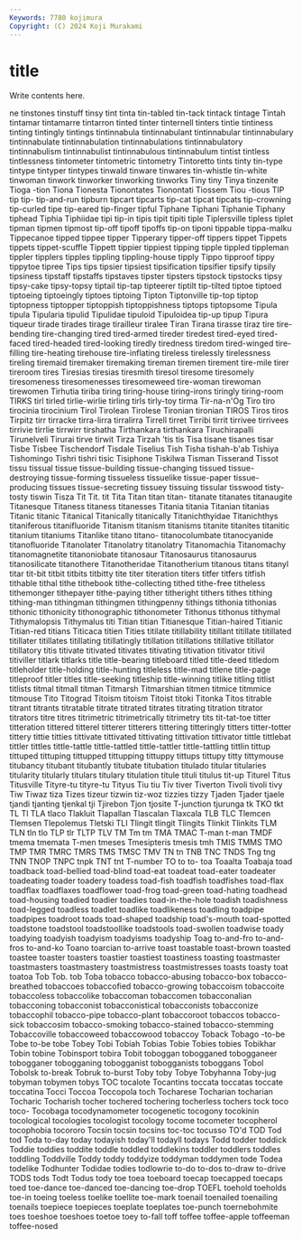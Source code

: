 ```yaml
---
Keywords: 7780 kojimura
Copyright: (C) 2024 Koji Murakami
---
```


# title

Write contents here.



ne tinstones tinstuff tinsy tint
tinta tin-tabled tin-tack tintack tintage Tintah tintamar tintamarre tintarron tinted
tinter tinternell tinters tintie tintiness tinting tintingly tintings tintinnabula tintinnabulant
tintinnabular tintinnabulary tintinnabulate tintinnabulation tintinnabulations tintinnabulatory tintinnabulism tintinnabulist tintinnabulous tintinnabulum
tintist tintless tintlessness tintometer tintometric tintometry Tintoretto tints tinty tin-type
tintype tintyper tintypes tinwald tinware tinwares tin-whistle tin-white tinwoman tinwork
tinworker tinworking tinworks Tiny tiny Tinya tinzenite Tioga -tion Tiona
Tionesta Tionontates Tionontati Tiossem Tiou -tious TIP tip tip- tip-and-run
tipburn tipcart tipcarts tip-cat tipcat tipcats tip-crowning tip-curled tipe tip-eared
tip-finger tipful Tiphane Tiphani Tiphanie Tiphany tiphead Tiphia Tiphiidae tipi
tip-in tipis tipit tipiti tiple Tiplersville tipless tiplet tipman tipmen
tipmost tip-off tipoff tipoffs tip-on tiponi tippable tippa-malku Tippecanoe tipped
tippee tipper Tipperary tipper-off tippers tippet Tippets tippets tippet-scuffle Tippett
tippier tippiest tipping tipple tippled tippleman tippler tipplers tipples tippling
tippling-house tipply Tippo tipproof tippy tippytoe tipree Tips tips tipsier
tipsiest tipsification tipsifier tipsify tipsily tipsiness tipstaff tipstaffs tipstaves tipster
tipsters tipstock tipstocks tipsy tipsy-cake tipsy-topsy tiptail tip-tap tipteerer tiptilt
tip-tilted tiptoe tiptoed tiptoeing tiptoeingly tiptoes tiptoing Tipton Tiptonville tip-top
tiptop tiptopness tiptopper tiptoppish tiptoppishness tiptops tiptopsome Tipula tipula Tipularia
tipulid Tipulidae tipuloid Tipuloidea tip-up tipup Tipura tiqueur tirade tirades
tirage tirailleur tiralee Tiran Tirana tirasse tiraz tire tire-bending tire-changing
tired tired-armed tireder tiredest tired-eyed tired-faced tired-headed tired-looking tiredly tiredness
tiredom tired-winged tire-filling tire-heating tirehouse tire-inflating tireless tirelessly tirelessness tireling
tiremaid tiremaker tiremaking tireman tiremen tirement tire-mile tirer tireroom tires
Tiresias tiresias tiresmith tiresol tiresome tiresomely tiresomeness tiresomenesses tiresomeweed tire-woman
tirewoman tirewomen Tirhutia tiriba tiring tiring-house tiring-irons tiringly tiring-room TIRKS
tirl tirled tirlie-wirlie tirling tirls tirly-toy tirma Tir-na-n'Og Tiro tiro
tirocinia tirocinium Tirol Tirolean Tirolese Tironian tironian TIROS Tiros tiros
Tirpitz tirr tirracke tirra-lirra tirralirra Tirrell tirret Tirribi tirrit tirrivee
tirrivees tirrivie tirrlie tirrwirr tirshatha Tirthankara tirthankara Tiruchirapalli Tirunelveli Tirurai
tirve tirwit Tirza Tirzah 'tis tis Tisa tisane tisanes tisar
Tisbe Tisbee Tischendorf Tisdale Tiselius Tish Tisha tishah-b'ab Tishiya Tishomingo
Tishri tishri tisic Tisiphone Tiskilwa Tisman Tisserand Tissot tissu tissual
tissue tissue-building tissue-changing tissued tissue-destroying tissue-forming tissueless tissuelike tissue-paper tissue-producing
tissues tissue-secreting tissuey tissuing tissular tisswood tisty-tosty tiswin Tisza Tit
Tit. tit Tita Titan titan titan- titanate titanates titanaugite Titanesque
Titaness titaness titanesses Titania titania Titanian titanias Titanic titanic Titanical
Titanically titanically Titanichthyidae Titanichthys titaniferous titanifluoride Titanism titanism titanisms titanite
titanites titanitic titanium titaniums Titanlike titano titano- titanocolumbate titanocyanide titanofluoride
Titanolater Titanolatry titanolatry Titanomachia Titanomachy titanomagnetite titanoniobate titanosaur Titanosaurus titanosaurus
titanosilicate titanothere Titanotheridae Titanotherium titanous titans titanyl titar tit-bit titbit
titbits titbitty tite titer titeration titers titfer titfers titfish tithable
tithal tithe tithebook tithe-collecting tithed tithe-free titheless tithemonger tithepayer tithe-paying
tither titheright tithers tithes tithing tithing-man tithingman tithingmen tithingpenny tithings
tithonia tithonias tithonic tithonicity tithonographic tithonometer Tithonus tithonus tithymal Tithymalopsis
Tithymalus titi Titian titian Titianesque Titian-haired Titianic Titian-red titians Titicaca
titien Tities titilate titillability titillant titillate titillated titillater titillates titillating
titillatingly titillation titillations titillative titillator titillatory titis titivate titivated titivates
titivating titivation titivator titivil titiviller titlark titlarks title title-bearing titleboard
titled title-deed titledom titleholder title-holding title-hunting titleless title-mad titlene title-page
titleproof titler titles title-seeking titleship title-winning titlike titling titlist titlists
titmal titmall titman Titmarsh Titmarshian titmen titmice titmmice titmouse Tito
Titograd Titoism titoism Titoist titoki Titonka Titos titrable titrant titrants
titratable titrate titrated titrates titrating titration titrator titrators titre titres
titrimetric titrimetrically titrimetry tits tit-tat-toe titter titteration tittered titterel titterer
titterers tittering titteringly titters titter-totter tittery tittie titties tittivate tittivated
tittivating tittivation tittivator tittle tittlebat tittler tittles tittle-tattle tittle-tattled tittle-tattler
tittle-tattling tittlin tittup tittuped tittuping tittupped tittupping tittuppy tittups tittupy
titty tittymouse titubancy titubant titubantly titubate titubation titulado titular titularies
titularity titularly titulars titulary titulation titule tituli titulus tit-up Titurel
Titus Titusville Tityre-tu tityre-tu Tityus Tiu tiu Tiv tiver Tiverton
Tivoli tivoli tivy Tiw Tiwaz tiza Tizes tizeur tizwin tiz-woz
tizzies tizzy Tjaden Tjader tjaele tjandi tjanting tjenkal tji Tjirebon
Tjon tjosite T-junction tjurunga tk TKO tkt TL Tl TLA
tlaco Tlakluit Tlapallan Tlascalan Tlaxcala TLB TLC Tlemcen Tlemsen Tlepolemus
Tletski TLI Tlingit tlingit Tlingits Tlinkit Tlinkits TLM TLN tln
tlo TLP tlr TLTP TLV TM Tm tm TMA TMAC
T-man t-man TMDF tmema tmemata T-men tmeses Tmesipteris tmesis tmh
TMIS TMMS TMO TMP TMR TMRC TMRS TMS TMSC TMV
TN tn TNB TNC TNDS Tng tng TNN TNOP TNPC
tnpk TNT tnt T-number TO to to- toa Toaalta Toabaja
toad toadback toad-bellied toad-blind toad-eat toadeat toad-eater toadeater toadeating toader
toadery toadess toad-fish toadfish toadfishes toad-flax toadflax toadflaxes toadflower toad-frog
toad-green toad-hating toadhead toad-housing toadied toadier toadies toad-in-the-hole toadish toadishness
toad-legged toadless toadlet toadlike toadlikeness toadling toadpipe toadpipes toadroot toads
toad-shaped toadship toad's-mouth toad-spotted toadstone toadstool toadstoollike toadstools toad-swollen toadwise
toady toadying toadyish toadyism toadyisms toadyship Toag to-and-fro to-and-fros to-and-ko
Toano toarcian to-arrive toast toastable toast-brown toasted toastee toaster toasters
toastier toastiest toastiness toasting toastmaster toastmasters toastmastery toastmistress toastmistresses toasts
toasty toat toatoa Tob Tob. tob Toba tobacco tobacco-abusing tobacco-box
tobacco-breathed tobaccoes tobaccofied tobacco-growing tobaccoism tobaccoite tobaccoless tobaccolike tobaccoman tobaccomen
tobacconalian tobacconing tobacconist tobacconistical tobacconists tobacconize tobaccophil tobacco-pipe tobacco-plant tobaccoroot
tobaccos tobacco-sick tobaccosim tobacco-smoking tobacco-stained tobacco-stemming Tobaccoville tobaccoweed tobaccowood tobaccoy
Toback Tobago -to-be Tobe to-be tobe Tobey Tobi Tobiah Tobias
Tobie Tobies tobies Tobikhar Tobin tobine Tobinsport tobira Tobit toboggan
tobogganed tobogganeer tobogganer tobogganing tobogganist tobogganists toboggans Tobol Tobolsk to-break
Tobruk to-burst Toby toby Tobye Tobyhanna Toby-jug tobyman tobymen tobys
TOC tocalote Tocantins toccata toccatas toccate toccatina Tocci Toccoa Toccopola
toch Tocharese Tocharian tocharian Tocharic Tocharish tocher tochered tochering tocherless
tochers tock toco toco- Tocobaga tocodynamometer tocogenetic tocogony tocokinin tocological
tocologies tocologist tocology tocome tocometer tocopherol tocophobia tocororo Tocsin tocsin
tocsins toc-toc tocusso TO'd TOD Tod tod Toda to-day today
todayish today'll todayll todays Todd todder toddick Toddie toddies toddite
toddle toddled toddlekins toddler toddlers toddles toddling Toddville Toddy toddy
toddyize toddyman toddymen tode Todea todelike Todhunter Todidae todies todlowrie
to-do to-dos to-draw to-drive TODS tods Todt Todus tody toe
toea toeboard toecap toecapped toecaps toed toe-dance toe-danced toe-dancing toe-drop
TOEFL toehold toeholds toe-in toeing toeless toelike toellite toe-mark toenail
toenailed toenailing toenails toepiece toepieces toeplate toeplates toe-punch toernebohmite toes
toeshoe toeshoes toetoe toey to-fall toff toffee toffee-apple toffeeman toffee-nosed
